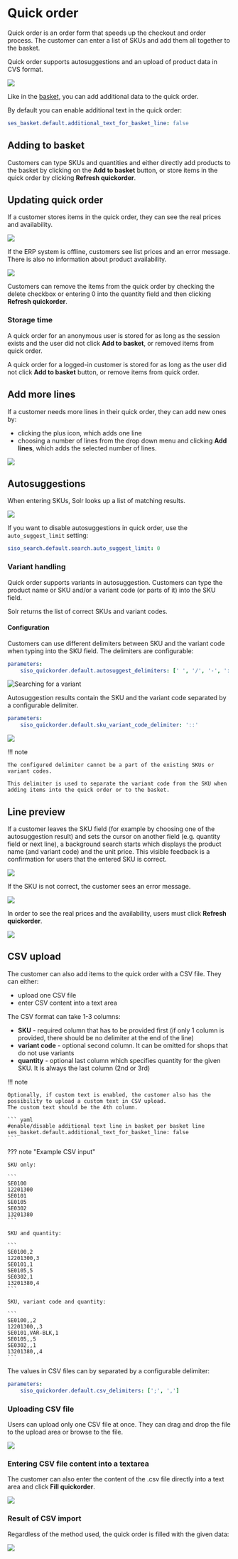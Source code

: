 # Quick order

Quick order is an order form that speeds up the checkout and order process.
The customer can enter a list of SKUs and add them all together to the basket.

Quick order supports autosuggestions and an upload of product data in CVS format.

![](../img/quickorder_2.png)

Like in the [basket](../basket/basket.md), you can add additional data to the quick order.

By default you can enable additional text in the quick order:

``` yaml
ses_basket.default.additional_text_for_basket_line: false
```

## Adding to basket

Customers can type SKUs and quantities and either directly add products to the basket by clicking on the **Add to basket** button,
or store items in the quick order by clicking **Refresh quickorder**.

## Updating quick order

If a customer stores items in the quick order, they can see the real prices and availability.

![](../img/quickorder_3.png)

If the ERP system is offline, customers see list prices and an error message. There is also no information about product availability.

![](../img/quickorder_4.png)

Customers can remove the items from the quick order by checking the delete checkbox or entering 0 into the quantity field and then clicking **Refresh quickorder**.

### Storage time

A quick order for an anonymous user is stored for as long as the session exists and the user did not click **Add to basket**, or removed items from quick order.

A quick order for a logged-in customer is stored for as long as the user did not click **Add to basket** button, or remove items from quick order.

## Add more lines

If a customer needs more lines in their quick order, they can add new ones by:

- clicking the plus icon, which adds one line
- choosing a number of lines from the drop down menu and clicking **Add lines**, which adds the selected number of lines.

![](../img/quickorder_5.png)

## Autosuggestions

When entering SKUs, Solr looks up a list of matching results.

![](../img/quickorder_6.png)

If you want to disable autosuggestions in quick order, use the `auto_suggest_limit` setting:

``` yaml
siso_search.default.search.auto_suggest_limit: 0
```

### Variant handling

Quick order supports variants in autosuggestion.
Customers can type the product name or SKU and/or a variant code (or parts of it) into the SKU field.

Solr returns the list of correct SKUs and variant codes.

#### Configuration

Customers can use different delimiters between SKU and the variant code when typing into the SKU field.
The delimiters are configurable:

``` yaml
parameters:
    siso_quickorder.default.autosuggest_delimiters: [' ', '/', '-', '::']
```

![](../img/quickorder_7.png "Searching for a variant")

Autosuggestion results contain the SKU and the variant code separated by a configurable delimiter.

``` yaml
parameters:
    siso_quickorder.default.sku_variant_code_delimiter: '::'
```

![](../img/quickorder_8.png)

!!! note

    The configured delimiter cannot be a part of the existing SKUs or variant codes.

    This delimiter is used to separate the variant code from the SKU when adding items into the quick order or to the basket.

## Line preview

If a customer leaves the SKU field (for example by choosing one of the autosuggestion result) and sets the cursor on another field (e.g. quantity field or next line), a background search starts which displays the product name (and variant code) and the unit price.
This visible feedback is a confirmation for users that the entered SKU is correct.

![](../img/quickorder_9.png)

If the SKU is not correct, the customer sees an error message.

![](../img/quickorder_10.png)

In order to see the real prices and the availability, users must click **Refresh quickorder**.

![](../img/quickorder_11.png)

## CSV upload

The customer can also add items to the quick order with a CSV file. 
They can either:

- upload one CSV file
- enter CSV content into a text area

The CSV format can take 1-3 columns:

- **SKU** - required column that has to be provided first (if only 1 column is provided, there should be no delimiter at the end of the line)
- **variant code** - optional second column. It can be omitted for shops that do not use variants
- **quantity** - optional last column which specifies quantity for the given SKU. It is always the last column (2nd or 3rd)

!!! note

    Optionally, if custom text is enabled, the customer also has the possibility to upload a custom text in CSV upload.
    The custom text should be the 4th column.

    ``` yaml
    #enable/disable additional text line in basket per basket line
    ses_basket.default.additional_text_for_basket_line: false
    ```

??? note "Example CSV input"

    SKU only:

    ```
    SE0100
    12201300
    SE0101
    SE0105
    SE0302
    13201380
    ```

    SKU and quantity:

    ```	
    SE0100,2
    12201300,3
    SE0101,1
    SE0105,5
    SE0302,1
    13201380,4
    ```

    SKU, variant code and quantity:

    ```
    SE0100,,2
    12201300,,3
    SE0101,VAR-BLK,1
    SE0105,,5
    SE0302,,1
    13201380,,4
    ```

The values in CSV files can by separated by a configurable delimiter:

``` yaml
parameters:
    siso_quickorder.default.csv_delimiters: [';', ',']
```

### Uploading CSV file

Users can upload only one CSV file at once. They can drag and drop the file to the upload area or browse to the file.

![](../img/quickorder_12.png)

### Entering CSV file content into a textarea

The customer can also enter the content of the .csv file directly into a text area and click **Fill quickorder**.

![](../img/quickorder_13.png)

### Result of CSV import

Regardless of the method used, the quick order is filled with the given data:

![](../img/quickorder_14.png)
